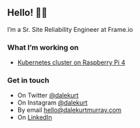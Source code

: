 ## Hello! 👋🏼

I’m a Sr. Site Reliability Engineer at Frame.io

### What I’m working on

- [Kubernetes cluster on Raspberry Pi 4](https://github.com/dalekurt/kubernetes-the-fun-way)

### Get in touch

- On Twitter [@dalekurt](https://www.twitter.com/dalekurt)
- On Instagram [@dalekurt](https://www.instagram.com/dalekurt)
- By email [hello@dalekurtmurray.com](mailto:hello@dalekurtmurray.com)
- On [LinkedIn](https://www.linkedin.com/in/dalekurtmurray/)
